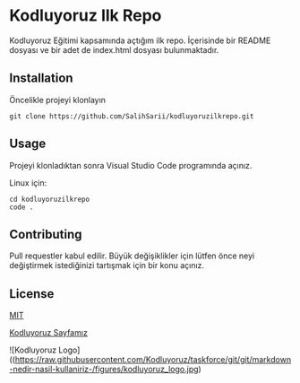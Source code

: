 # Kodluyoruz Ilk Repo
Kodluyoruz Eğitimi kapsamında açtığım ilk repo. İçerisinde bir README dosyası ve bir adet de index.html dosyası bulunmaktadır.

## Installation
Öncelikle projeyi klonlayın

```
git clone https://github.com/SalihSarii/kodluyoruzilkrepo.git
```

## Usage
Projeyi klonladıktan sonra Visual Studio Code programında açınız.

Linux için:
```
cd kodluyoruzilkrepo
code .
```

## Contributing
Pull requestler kabul edilir. Büyük değişiklikler için lütfen önce neyi değiştirmek istediğinizi tartışmak için bir konu açınız.

## License 
[MIT](https://docs.github.com/en/repositories/managing-your-repositorys-settings-and-features/customizing-your-repository/licensing-a-repository#disclaimer)


[Kodluyoruz Sayfamız](https://www.kodluyoruz.org/)

![Kodluyoruz Logo]((https://raw.githubusercontent.com/Kodluyoruz/taskforce/git/git/markdown-nedir-nasil-kullaniriz-/figures/kodluyoruz_logo.jpg)